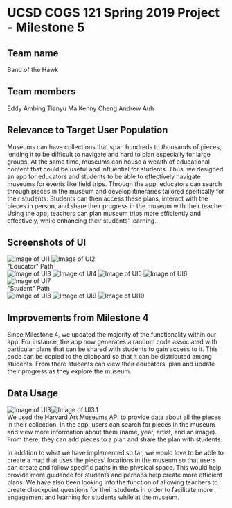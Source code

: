 # UCSD COGS 121 Spring 2019 Project - Milestone 5
## Team name
Band of the Hawk
## Team members
Eddy Ambing
Tianyu Ma
Kenny Cheng
Andrew Auh

## Relevance to Target User Population 
Museums can have collections that span hundreds to thousands of pieces, lending it to be difficult to navigate and hard to plan especially for large groups. At the same time, museums can house a wealth of educational content that could be useful and influential for students. Thus, we designed an app for educators and students to be able to effectively navigate museums for events like field trips. Through the app, educators can search through pieces in the museum and develop itineraries tailored speifically for their students. Students can then access these plans, interact with the pieces in person, and share their progress in the museum with their teacher. Using the app, teachers can plan museum trips more efficiently and effectively, while enhancing their students' learning.

## Screenshots of UI
![Image of UI1](UI_Screenshots/Milestone5/UI1.png)
![Image of UI2](UI_Screenshots/Milestone5/ui2.png)  
"Educator" Path  
![Image of UI3](UI_Screenshots/Milestone5/UI3.png)
![Image of UI4](UI_Screenshots/Milestone5/UI4.png)
![Image of UI5](UI_Screenshots/Milestone5/UI5.png)
![Image of UI6](UI_Screenshots/Milestone5/UI6.png)
![Image of UI7](UI_Screenshots/Milestone5/UI7.png)  
"Student" Path  
![Image of UI8](UI_Screenshots/Milestone5/UI8.png)
![Image of UI9](UI_Screenshots/Milestone5/UI9.png)
![Image of UI10](UI_Screenshots/Milestone5/UI10.png)



## Improvements from Milestone 4  
Since Milestone 4, we updated the majority of the functionality within our app. For instance, the app now generates a random code associated with particular plans that can be shared with students to gain access to it. This code can be copied to the clipboard so that it can be distributed among students. From there students can view their educators' plan and update their progress as they explore the museum.

## Data Usage
![Image of UI3](UI_Screenshots/Milestone5/UI3.png)![Image of UI3.1](UI_Screenshots/Milestone5/UI4.png)  
We used the Harvard Art Museums API to provide data about all the pieces in their collection. In the app, users can search for pieces in the museum and view more information about them (name, year, artist, and an image). From there, they can add pieces to a plan and share the plan with students.

In addition to what we have implemented so far, we would love to be able to create a map that uses the pieces' locations in the museum so that users can create and follow specific paths in the physical space. This would help provide more guidance for students and perhaps help create more efficient plans. We have also been looking into the function of allowing teachers to create checkpoint questions for their students in order to facilitate more engagement and learning for students while at the museum. 
